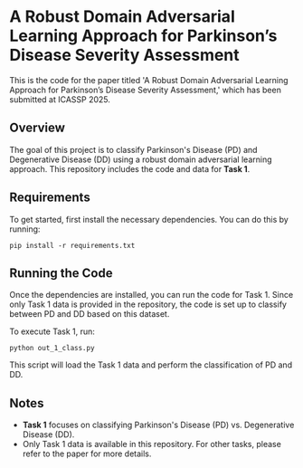 # A Robust Domain Adversarial Learning Approach for Parkinson’s Disease Severity Assessment
This is the code for the paper titled 'A Robust Domain Adversarial Learning Approach for Parkinson’s Disease Severity Assessment,' which has been submitted at ICASSP 2025.



## Overview

The goal of this project is to classify Parkinson's Disease (PD) and Degenerative Disease (DD) using a robust domain adversarial learning approach. This repository includes the code and data for **Task 1**.

## Requirements

To get started, first install the necessary dependencies. You can do this by running:

```
pip install -r requirements.txt
```

## Running the Code

Once the dependencies are installed, you can run the code for Task 1. Since only Task 1 data is provided in the repository, the code is set up to classify between PD and DD based on this dataset.

To execute Task 1, run:

```
python out_1_class.py
```

This script will load the Task 1 data and perform the classification of PD and DD.

## Notes

- **Task 1** focuses on classifying Parkinson's Disease (PD) vs. Degenerative Disease (DD).
- Only Task 1 data is available in this repository. For other tasks, please refer to the paper for more details.

